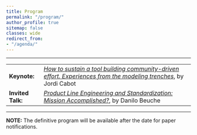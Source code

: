 ```yaml
---
title: Program
permalink: "/program/"
author_profile: true
sitemap: false
classes: wide
redirect_from:
- "/agenda/"
---
```


---

|   |   |
|---|---|
|**Keynote:**| [*How to sustain a tool building community-driven effort. Experiences from the modeling trenches*](/keynote), by Jordi Cabot |
|**Invited Talk:**| [*Product Line Engineering and Standardization: Mission Accomplished?*](/invited-talk), by Danilo Beuche |

---

**NOTE:** The definitive program will be available after the date for paper notifications.